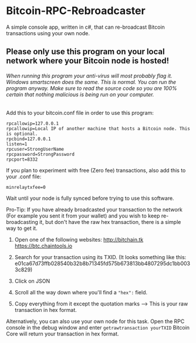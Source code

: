 # Bitcoin-RPC-Rebroadcaster
A simple console app, written in c#, that can re-broadcast Bitcoin transactions using your own node.


## Please only use this program on your local network where your Bitcoin node is hosted! 

###### When running this program your anti-virus will most probably flag it. Windows smartscreen does the same. This is normal. You can run the program anyway. Make sure to read the source code so you are 100% certain that nothing malicious is being run on your computer.

Add this to your bitcoin.conf file in order to use this program:
```server=1
rpcallowip=127.0.0.1
rpcallowip=Local IP of another machine that hosts a Bitcoin node. This is optional.
rpcbind=127.0.0.1
listen=1
rpcuser=StrongUserName
rpcpassword=StrongPassword
rpcport=8332
```
If you plan to experiment with free (Zero fee) transactions, also add this to your .conf file:
```
minrelaytxfee=0
```
Wait until your node is fully synced before trying to use this software.

Pro-Tip: If you have already broadcasted your transaction to the network (For example you sent it from your wallet) and you wish to keep re-broadcasting it, but don't have the raw hex transaction, there is a simple way to get it. 
1) Open one of the following websites:
http://bitchain.tk
https://btc.chaintools.io

2) Search for your transaction using its TXID. (It looks something like this: e01ca67d73ffb028540b32b8b71345fd575b673813bb4807295dc1bb0033c829)

3) Click on JSON

4) Scroll all the way down where you'll find a `"hex":` field.

5) Copy everything from it except the quotation marks --> This is your raw transaction in hex format.

Alternatively, you can also use your own node for this task. Open the RPC console in the debug window and enter `getrawtransaction yourTXID` 
Bitcoin Core will return your transaction in hex format.
